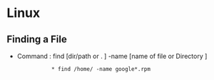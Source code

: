# Linux

## Finding a File

  * Command :   find [dir/path or . ] -name [name of file or Directory ]
  ```
                * find /home/ -name google*.rpm
  ```
